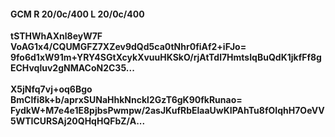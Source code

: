 #### GCM R 20/0c/400 L 20/0c/400
**tSTHWhAXnl8eyW7F**<br/>**VoAG1x4/CQUMGFZ7XZev9dQd5ca0tNhr0fiAf2+iFJo=**<br/>**9fo6d1xW91m+YRY4SGtXcykXvuuHKSkO/rjAtTdl7HmtsIqBuQdK1jkfFf8gECHvqluv2gNMACoN2C35...**<br/><br/>
**X5jNfq7vj+oq6Bgo**<br/>**BmClfi8k+b/aprxSUNaHhkNnckl2GzT6gK90fkRunao=**<br/>**FydkW+M7e4e1E8pjbsPwmpw/2asJKufRbElaaUwKIPAhTu8fOIqhH7OeVV5WTICURSAj20QHqHQFbZ/A...**